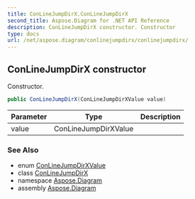 ```yaml
---
title: ConLineJumpDirX.ConLineJumpDirX
second_title: Aspose.Diagram for .NET API Reference
description: ConLineJumpDirX constructor. Constructor
type: docs
url: /net/aspose.diagram/conlinejumpdirx/conlinejumpdirx/
---
```

## ConLineJumpDirX constructor

Constructor.

```csharp
public ConLineJumpDirX(ConLineJumpDirXValue value)
```

| Parameter | Type | Description |
| --- | --- | --- |
| value | ConLineJumpDirXValue |  |

### See Also

* enum [ConLineJumpDirXValue](../../conlinejumpdirxvalue/)
* class [ConLineJumpDirX](../)
* namespace [Aspose.Diagram](../../conlinejumpdirx/)
* assembly [Aspose.Diagram](../../../)


